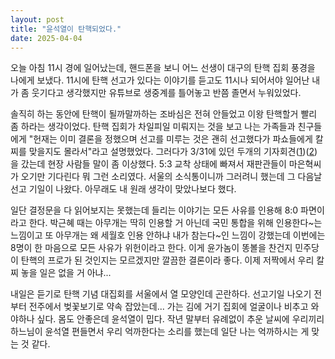 ```yaml
---
layout: post
title: "윤석열이 탄핵되었다."
date: 2025-04-04
---
```


오늘 아침 11시 경에 일어났는데, 핸드폰을 보니 어느 선생이 대구의 탄핵 집회 풍경을 나에게 보냈다. 11시에 탄핵 선고가 있다는 이야기를 듣고도 11시나 되어서야 일어난 내가 좀 웃기다고 생각했지만 유튜브로 생중계를 틀어놓고 반쯤 졸면서 누워있었다.

솔직히 하는 동안에 탄핵이 될까말까하는 조바심은 전혀 안들었고 이왕 탄핵할거 빨리 좀 하라는 생각이었다. 탄핵 집회가 차일피일 미뤄지는 것을 보고 나는 가족들과 친구들에게 "헌재는 이미 결론을 정했으며 선고를 미루는 것은 괜히 선고했다가 파쇼들에게 칼찌를 맞을지도 몰라서"라고 설명했었다. 그러다가 3/31에 있던 두개의 기자회견([1](https://newscham.net/articles/112614))([2](https://www.yna.co.kr/view/PYH20250331068200013))을 갔는데 현장 사람들 말이 좀 이상했다. 5:3 교착 상태에 빠져서 재판관들이 마은혁씨가 오기만 기다린다 뭐 그런 소리였다. 서울의 소식통이니까 그러려니 했는데 그 다음날 선고 기일이 나왔다. 아무래도 내 원래 생각이 맞았나보다 했다.

일단 결정문을 다 읽어보지는 못했는데 들리는 이야기는 모든 사유를 인용해 8:0 파면이라고 한다. 박근혜 때는 아무개는 딱히 인용할 거 아닌데 국민 통합을 위해 인용한다~는 느낌이고 또 아무개는 왜 세월호 인용 안하냐 내가 참는다~인 느낌이 강했는데 이번에는 8명이 한 마음으로 모든 사유가 위헌이라고 한다. 이게 윤가놈이 똥볼을 찬건지 민주당이 탄핵의 프로가 된 것인지는 모르겠지만 깔끔한 결론이라 좋다. 이제 저짝에서 우리 칼찌 놓을 일은 없을 거 아냐...

내일은 듣기로 탄핵 기념 대집회를 서울에서 열 모양인데 곤란하다. 선고기일 나오기 전부터 전주에서 벚꽃보기로 약속 잡았는데... 가는 김에 거기 집회에 얼굴이나 비추고 와야하나 싶다. 몸도 안좋은데 윤석열이 밉다. 작년 말부터 유례없이 추운 날씨에 우리끼리 하느님이 윤석열 편들면서 우리 억까한다는 소리를 했는데 일단 나는 억까하시는 게 맞는 것 같다.
